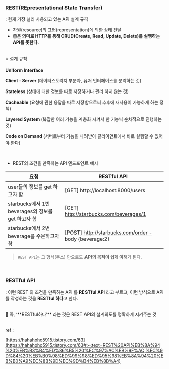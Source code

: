 ### REST(REpresentational State Transfer)

: 현재 가장 널리 사용되고 있는 API 설계 규칙

- 자원(resource)의 표현(representation)에 의한 상태 전달
- **좁은 의미로 HTTP를 통해 CRUD(Create, Read, Update, Delete)를 실행하는 API를 뜻한다.**

<br>

<aside>
⭐ 설계 규칙

****Uniform Interface****

**Client - Server** (데이터스토리지 부분과, 유저 인터페이스를 분리하는 것)

**Stateless** (상태에 대한 정보를 따로 저장하거나 관리 하지 않는 것)

**Cacheable** (요청에 관한 응답을 따로 저장함으로써 추후에 재사용이 가능하게 하는 정책)

**Layered System** (복잡한 여러 기능을 계층화 시켜서 한 기능씩 순차적으로 진행하는 것)

**Code on Demand** (서버로부터 기능을 내려받아 클라이언트에서 바로 실행할 수 있어야 한다)

</aside>

<br>

- REST의 조건을 만족하는 API 엔드포인트 예시

| 요청 | RESTful API |
| --- | --- |
| user들의 정보를 get 하고자 함 | [GET] http://localhost:8000/users |
| starbucks에서 1번 beverages의 정보를 get 하고자 함 | [GET] http://starbucks.com/beverages/1 |
| starbucks에서 2번 beverage를 주문하고자 함 | [POST] http://starbucks.com/order - body {beverage:2} |

> `REST API`는 그 형식(주소) 만으로도 **API의 목적이 쉽게 이해**가 된다.
> 

<br>

### RESTful API

: 이런 REST 의 조건을 만족하는 API 를 **RESTful API** 라고 부르고, 이런 방식으로 API 를 작성하는 것을 **RESTful 하다**고 한다.

<br>

<aside>
📌  즉, ‘**RESTful하다’** 라는 것은 REST API의 설계의도를 명확하게 지켜주는 것

</aside>

<br>

ref : 

[https://hahahoho5915.tistory.com/63](https://hahahoho5915.tistory.com/63#:~:text=REST%20API%EB%8A%94%20%EB%B3%B4%ED%86%B5%20%EC%97%AC%EB%9F%AC,%EC%9D%84%20%EB%B0%98%ED%99%98%ED%95%98%EB%8A%94%20%EB%B0%A9%EC%8B%9D%EC%9D%B4%EB%8B%A4)
